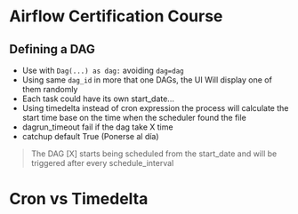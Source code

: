 # Airflow Certification Course

## Defining a DAG
* Use with `Dag(...) as dag:` avoiding `dag=dag`
* Using same `dag_id` in more that one DAGs, the UI Will display one of them randomly
* Each task could have its own start_date...
* Using timedelta instead of cron expression the process will calculate the start time base on the time when the scheduler found the file
* dagrun_timeout fail if the dag take X time
* catchup default True (Ponerse al día)

> The DAG [X] starts being scheduled from the start_date and will be 
triggered after every schedule_interval

# Cron vs Timedelta

